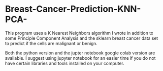 # Breast-Cancer-Prediction-KNN-PCA-
This program uses a K Nearest Neighbors algorithm I wrote in addition to some Principle Component Analysis and the sklearn breast cancer data set to predict if the cells are malignant or benign.

Both the python version and the jupter notebook google colab version are available. I suggest using jupyter notebook for an easier time if you do not have certain libraries and tools installed on your computer.
